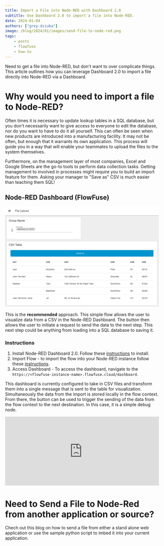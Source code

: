 ```yaml
---
title: Import a File into Node-RED with Dashboard 2.0
subtitle: Use Dashboard 2.0 to import a file into Node-RED.
date: 2024-01-04
authors: ["grey-dziuba"]
image: /blog/2024/01/images/send-file-to-node-red.png
tags:
    - posts
    - flowfuse
    - how-to
---
```


Need to get a file into Node-RED, but don't want to over complicate things.  This article outlines how you can leverage Dashboard 2.0 to import a file directly into Node-RED via a Dashboard.

<!--more-->

# Why would you need to import a file to Node-RED?
Often times it is necessary to update lookup tables in a SQL database, but you don't necessarily want to give access to everyone to edit the database, nor do you want to have to do it all yourself. This can often be seen when new products are introduced into a manufacturing facility. It may not be often, but enough that it warrants its own application. This process will guide you in a way that will enable your teammates to upload the files to the system themselves.

Furthermore, on the management layer of most companies, Excel and Google Sheets are the go-to tools to perform data collection tasks. Getting management to involved in processes might require you to build an import feature for them. Asking your manager to "Save as" CSV is much easier than teaching them SQL!


## Node-RED Dashboard (FlowFuse)

![csv dashboard](./images/csv-dashboard.png)

This is the **recommended** approach. This simple flow allows the user to visualize data from a CSV in the Node-RED Dashboard. The button then allows the user to initiate a request to send the data to the next step. This next step could be anything from loading into a SQL database to saving it.

### Instructions ###
1. Install Node-RED Dashboard 2.0. Follow these [instructions](https://dashboard.flowfuse.com/getting-started.html) to install.  
2. Import Flow - to import the flow into your Node-RED instance follow these [instructions](https://flowfuse.com/blog/2023/03/3-quick-node-red-tips-5/#1.-copy-and-share-your-flows-using-export-and-import). 
3. Access Dashboard - To access the dashboard, navigate to the `https://<flowfuse-instance-name>.flowfuse.cloud/dashboard`.

This dashboard is currently configured to take in CSV files and transform them into a single message that is sent to the table for visualization.  Simultaneously the data from the import is stored locally in the flow context.  From there, the button can be used to trigger the sending of the data from the flow context to the next destination.  In this case, it is a simple debug node.


<iframe width="100%" height="225px" src="https://flows.nodered.org/flow/8c505039ac1b8dbed2bee1e22ee2975a/share?height=100" allow="clipboard-read; clipboard-write" style="border: none;"></iframe>


# Need to Send a File to Node-Red from another application or source?

Chech out this blog on how to send a file from either a stand alone web application or use the sample python script to imbed it into your current application.